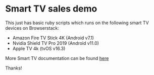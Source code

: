 # Smart TV sales demo

This just has basic ruby scripts which runs on the following smart TV devices on Browserstack:

* Amazon Fire TV Stick 4K (Android v7.1)
* Nvidia Shield TV Pro 2019 (Android v11.0)
* Apple TV 4k (tvOS v16.3)

More Smart TV documentation can be found [here](https://www.browserstack.com/docs/app-automate/smart-tv/getting-started)

Thanks!